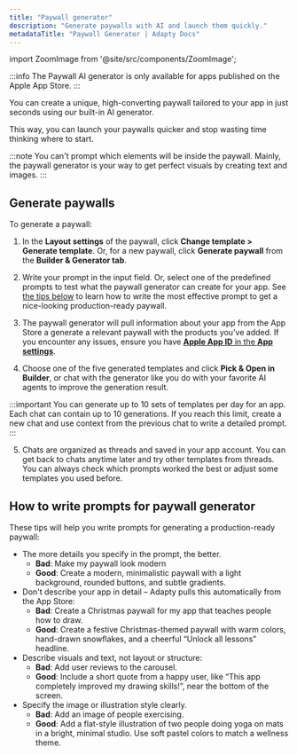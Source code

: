 ```yaml
---
title: "Paywall generator"
description: "Generate paywalls with AI and launch them quickly."
metadataTitle: "Paywall Generator | Adapty Docs"
---
```

import ZoomImage from '@site/src/components/ZoomImage';

:::info
The Paywall AI generator is only available for apps published on the Apple App Store.
:::

You can create a unique, high-converting paywall tailored to your app in just seconds using our built-in AI generator. 

This way, you can launch your paywalls quicker and stop wasting time thinking where to start.

:::note
You can't prompt which elements will be inside the paywall. Mainly, the paywall generator is your way to get perfect visuals by creating text and images.
:::

## Generate paywalls

To generate a paywall:

1. In the **Layout settings** of the paywall, click **Change template > Generate template**. Or, for a new paywall, click **Generate paywall** from the **Builder & Generator tab**.
2. Write your prompt in the input field. Or, select one of the predefined prompts to test what the paywall generator can create for your app. See [the tips below](#how-to-write-prompts-for-paywall-generator) to learn how to write the most effective prompt to get a nice-looking production-ready paywall.
   <ZoomImage id="prompt.webp" width="700px" />

3. The paywall generator will pull information about your app from the App Store a generate a relevant paywall with the products you've added. If you encounter any issues, ensure you have [**Apple App ID** in the **App settings**](app-store-connection-configuration#step-1-provide-bundle-id-and-apple-app-id).
4. Choose one of the five generated templates and click **Pick & Open in Builder**, or chat with the generator like you do with your favorite AI agents to improve the generation result.

:::important
You can generate up to 10 sets of templates per day for an app. Each chat can contain up to 10 generations. If you reach this limit, create a new chat and use context from the previous chat to write a detailed prompt.
:::

<ZoomImage id="chat.webp" width="700px" />

5. Chats are organized as threads and saved in your app account. You can get back to chats anytime later and try other templates from threads. You can always check which prompts worked the best or adjust some templates you used before.

<ZoomImage id="threads.webp" width="700px" />

## How to write prompts for paywall generator

These tips will help you write prompts for generating a production-ready paywall:

- The more details you specify in the prompt, the better.
  - **Bad**: Make my paywall look modern
  - **Good**: Create a modern, minimalistic paywall with a light background, rounded buttons, and subtle gradients. 
- Don't describe your app in detail – Adapty pulls this automatically from the App Store:
  - **Bad**: Create a Christmas paywall for my app that teaches people how to draw.
  - **Good**: Create a festive Christmas-themed paywall with warm colors, hand-drawn snowflakes, and a cheerful “Unlock all lessons” headline.
- Describe visuals and text, not layout or structure:
  - **Bad**: Add user reviews to the carousel.
  - **Good**: Include a short quote from a happy user, like “This app completely improved my drawing skills!”, near the bottom of the screen.
- Specify the image or illustration style clearly. 
  - **Bad**: Add an image of people exercising. 
  - **Good**: Add a flat-style illustration of two people doing yoga on mats in a bright, minimal studio. Use soft pastel colors to match a wellness theme.